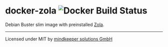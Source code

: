 # docker-zola ![Docker Build Status][docker-build-status]

Debian Buster slim image with preinstalled [Zola][zola].

---
Licensed under MIT by [mindkeeper solutions GmbH][mindkeeper-solutions]

[docker-build-status]: https://img.shields.io/docker/cloud/build/mindkeepersolutions/zola?label=docker%20hub&logo=docker&style=flat-square
[zola]: https://www.getzola.org
[mindkeeper-solutions]: https://mindkeeper.solutions
